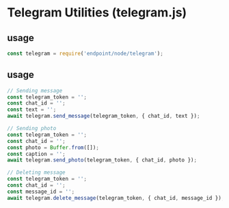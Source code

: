 
# Telegram Utilities (telegram.js)

## usage

```js
const telegram = require('endpoint/node/telegram');
```

## usage

```js
// Sending message
const telegram_token = '';
const chat_id = '';
const text = '';
await telegram.send_message(telegram_token, { chat_id, text });
```

```js
// Sending photo
const telegram_token = '';
const chat_id = '';
const photo = Buffer.from([]);
const caption = '';
await telegram.send_photo(telegram_token, { chat_id, photo });
```

```js
// Deleting message
const telegram_token = '';
const chat_id = '';
const message_id = '';
await telegram.delete_message(telegram_token, { chat_id, message_id });
```